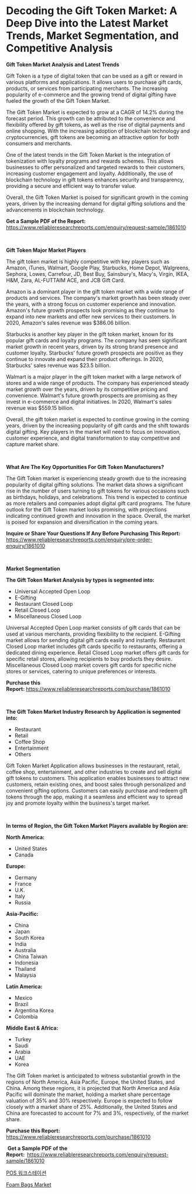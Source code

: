 <p><h1>Decoding the Gift Token Market: A Deep Dive into the Latest Market Trends, Market Segmentation, and Competitive Analysis</h1></p><p><strong>Gift Token Market Analysis and Latest Trends</strong></p>
<p><p>Gift Token is a type of digital token that can be used as a gift or reward in various platforms and applications. It allows users to purchase gift cards, products, or services from participating merchants. The increasing popularity of e-commerce and the growing trend of digital gifting have fueled the growth of the Gift Token Market.</p><p>The Gift Token Market is expected to grow at a CAGR of 14.2% during the forecast period. This growth can be attributed to the convenience and flexibility offered by gift tokens, as well as the rise of digital payments and online shopping. With the increasing adoption of blockchain technology and cryptocurrencies, gift tokens are becoming an attractive option for both consumers and merchants.</p><p>One of the latest trends in the Gift Token Market is the integration of tokenization with loyalty programs and rewards schemes. This allows businesses to offer personalized and targeted rewards to their customers, increasing customer engagement and loyalty. Additionally, the use of blockchain technology in gift tokens enhances security and transparency, providing a secure and efficient way to transfer value.</p><p>Overall, the Gift Token Market is poised for significant growth in the coming years, driven by the increasing demand for digital gifting solutions and the advancements in blockchain technology.</p></p>
<p><strong>Get a Sample PDF of the Report:&nbsp;</strong> <a href="https://www.reliableresearchreports.com/enquiry/request-sample/1861010">https://www.reliableresearchreports.com/enquiry/request-sample/1861010</a></p>
<p>&nbsp;</p>
<p><strong>Gift Token Major Market Players</strong></p>
<p><p>The gift token market is highly competitive with key players such as Amazon, iTunes, Walmart, Google Play, Starbucks, Home Depot, Walgreens, Sephora, Lowes, Carrefour, JD, Best Buy, Sainsbury's, Macy's, Virgin, IKEA, H&M, Zara, AL-FUTTAIM ACE, and JCB Gift Card.</p><p>Amazon is a dominant player in the gift token market with a wide range of products and services. The company's market growth has been steady over the years, with a strong focus on customer experience and innovation. Amazon's future growth prospects look promising as they continue to expand into new markets and offer new services to their customers. In 2020, Amazon's sales revenue was $386.06 billion.</p><p>Starbucks is another key player in the gift token market, known for its popular gift cards and loyalty programs. The company has seen significant market growth in recent years, driven by its strong brand presence and customer loyalty. Starbucks' future growth prospects are positive as they continue to innovate and expand their product offerings. In 2020, Starbucks' sales revenue was $23.5 billion.</p><p>Walmart is a major player in the gift token market with a large network of stores and a wide range of products. The company has experienced steady market growth over the years, driven by its competitive pricing and convenience. Walmart's future growth prospects are promising as they invest in e-commerce and digital initiatives. In 2020, Walmart's sales revenue was $559.15 billion.</p><p>Overall, the gift token market is expected to continue growing in the coming years, driven by the increasing popularity of gift cards and the shift towards digital gifting. Key players in the market will need to focus on innovation, customer experience, and digital transformation to stay competitive and capture market share.</p></p>
<p>&nbsp;</p>
<p><strong>What Are The Key Opportunities For Gift Token Manufacturers?</strong></p>
<p><p>The Gift Token market is experiencing steady growth due to the increasing popularity of digital gifting solutions. The market data shows a significant rise in the number of users turning to gift tokens for various occasions such as birthdays, holidays, and celebrations. This trend is expected to continue as more retailers and companies adopt digital gift card programs. The future outlook for the Gift Token market looks promising, with projections indicating continued growth and innovation in the space. Overall, the market is poised for expansion and diversification in the coming years.</p></p>
<p><strong>Inquire or Share Your Questions If Any Before Purchasing This Report:</strong> <a href="https://www.reliableresearchreports.com/enquiry/pre-order-enquiry/1861010">https://www.reliableresearchreports.com/enquiry/pre-order-enquiry/1861010</a></p>
<p>&nbsp;</p>
<p><strong>Market Segmentation</strong></p>
<p><strong>The Gift Token Market Analysis by types is segmented into:</strong></p>
<p><ul><li>Universal Accepted Open Loop</li><li>E-Gifting</li><li>Restaurant Closed Loop</li><li>Retail Closed Loop</li><li>Miscellaneous Closed Loop</li></ul></p>
<p><p>Universal Accepted Open Loop market consists of gift cards that can be used at various merchants, providing flexibility to the recipient. E-Gifting market allows for sending digital gift cards easily and instantly. Restaurant Closed Loop market includes gift cards specific to restaurants, offering a dedicated dining experience. Retail Closed Loop market offers gift cards for specific retail stores, allowing recipients to buy products they desire. Miscellaneous Closed Loop market covers gift cards for specific niche stores or services, catering to unique preferences or interests.</p></p>
<p><strong>Purchase this Report:&nbsp;</strong><a href="https://www.reliableresearchreports.com/purchase/1861010">https://www.reliableresearchreports.com/purchase/1861010</a></p>
<p>&nbsp;</p>
<p><strong>The Gift Token Market Industry Research by Application is segmented into:</strong></p>
<p><ul><li>Restaurant</li><li>Retail</li><li>Coffee Shop</li><li>Entertainment</li><li>Others</li></ul></p>
<p><p>Gift Token Market Application allows businesses in the restaurant, retail, coffee shop, entertainment, and other industries to create and sell digital gift tokens to customers. This application enables businesses to attract new customers, retain existing ones, and boost sales through personalized and convenient gifting options. Customers can easily purchase and redeem gift tokens through the app, making it a seamless and efficient way to spread joy and promote loyalty within the business's target market.</p></p>
<p>&nbsp;</p>
<p><strong>In terms of Region, the Gift Token Market Players available by Region are:</strong></p>
<p>
    <p> <strong> North America: </strong>
        <ul>
            <li>United States</li>
            <li>Canada</li>
        </ul>
        </p> 
    <p> <strong> Europe: </strong>
        <ul>
            <li>Germany</li>
            <li>France</li>
            <li>U.K.</li>
            <li>Italy</li>
            <li>Russia</li>
        </ul>
        </p> 
    <p> <strong> Asia-Pacific: </strong>
        <ul>
            <li>China</li>
            <li>Japan</li>
            <li>South Korea</li>
            <li>India</li>
            <li>Australia</li>
            <li>China Taiwan</li>
            <li>Indonesia</li>
            <li>Thailand</li>
            <li>Malaysia</li>
        </ul>
        </p> 
    <p> <strong> Latin America: </strong>
        <ul>
            <li>Mexico</li>
            <li>Brazil</li>
            <li>Argentina Korea</li>
            <li>Colombia</li>
        </ul>
        </p> 
    <p> <strong> Middle East & Africa: </strong>
        <ul>
            <li>Turkey</li>
            <li>Saudi</li>
            <li>Arabia</li>
            <li>UAE</li>
            <li>Korea</li>
        </ul>
    </p>
    </p>
<p><p>The Gift Token market is anticipated to witness substantial growth in the regions of North America, Asia Pacific, Europe, the United States, and China. Among these regions, it is projected that North America and Asia Pacific will dominate the market, holding a market share percentage valuation of 35% and 30% respectively. Europe is expected to follow closely with a market share of 25%. Additionally, the United States and China are forecasted to account for 7% and 3%, respectively, of the market share.</p></p>
<p><strong>Purchase this Report: </strong><a href="https://www.reliableresearchreports.com/purchase/1861010">https://www.reliableresearchreports.com/purchase/1861010</a></p>
<p>&nbsp;<strong>Get a Sample PDF of the Report:&nbsp;&nbsp;</strong><a href="https://www.reliableresearchreports.com/enquiry/request-sample/1861010">https://www.reliableresearchreports.com/enquiry/request-sample/1861010</a></p>
<p><strong></strong></p>
<p><p><a href="https://github.com/vdhdwjyp90142/Market-Research-Report-List-1/blob/main/75644685747.md">POS 워크스테이션</a></p><p><a href="https://github.com/lbird53714/Market-Research-Report-List-3/blob/main/foam-bags-market.md">Foam Bags Market</a></p></p>